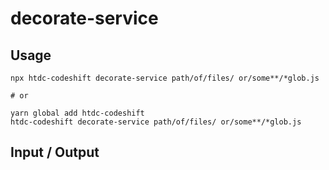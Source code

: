 # decorate-service


## Usage

```
npx htdc-codeshift decorate-service path/of/files/ or/some**/*glob.js

# or

yarn global add htdc-codeshift
htdc-codeshift decorate-service path/of/files/ or/some**/*glob.js
```

## Input / Output

<!--FIXTURES_TOC_START-->
<!--FIXTURES_TOC_END-->

<!--FIXTURES_CONTENT_START-->
<!--FIXTURES_CONTENT_END-->